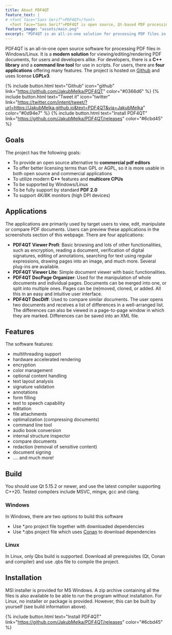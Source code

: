 ```yaml
---
title: About PDF4QT
feature_text: |
# <font face="Sans Serif">PDF4QT</font>
  <font face="Sans Serif">PDF4QT is open source, Qt-based PDF processing software. It contains a C++ library, applications for viewing/editing PDF documents and a command line tool.</font>
feature_image: "assets/main.png"  
excerpt: "PDF4QT is an all-in-one solution for processing PDF files in Windows/Linux. "
---
```


PDF4QT is an all-in-one open source software for processing PDF files in Windows/Linux. It is a **modern solution** for viewing/editing/rendering PDF documents, for users and developers alike. For developers, there is a **C++ library** and a **command line tool** for use in scripts. For users, there are **four applications** offering many features. The project is hosted on [Github](https://github.com/JakubMelka/PDF4QT) and uses license **LGPLv3**.

{% include button.html text="Github" icon="github" link="https://github.com/JakubMelka/PDF4QT" color="#0366d6" %} {% include button.html text="Tweet it" icon="twitter" link="https://twitter.com/intent/tweet/?url=https://JakubMelka.github.io&text=PDF4QT&via=JakubMelka" color="#0d94e7" %} {% include button.html text="Install PDF4QT" link="https://github.com/JakubMelka/PDF4QT/releases" color="#6cbd45" %}

## Goals

The project has the following goals:

- To provide an open source alternative to **commercial pdf editors**
- To offer better licensing terms than GPL or AGPL, so it is more usable in both open source and commercial applications
- To utilize modern **C++** features and **multicore CPUs**
- To be supported by Windows/Linux
- To be fully support by standard **PDF 2.0**
- To support 4K/8K monitors (high DPI devices)

## Applications

The applications are primarily used by target users to view, edit, manipulate or compare PDF documents. Users can preview these applications in the screenshots section of this webpage. There are four applications:

- **PDF4QT Viewer Profi**: Basic browsing and lots of other functionalities, such as encryption, reading a document, verification of digital signatures, editing of annotations, searching for text using regular expressions, drawing pages into an image, and much more. Several plug-ins are available.
- **PDF4QT Viewer Lite**: Simple document viewer with basic functionalities.
- **PDF4QT DocPage Organizer**: Used for the manipulation of whole documents and individual pages. Documents can be merged into one, or split into multiple ones. Pages can be (re)moved, cloned, or added. All this in an easy and intuitive user interface.
- **PDF4QT DocDiff**: Used to compare similar documents. The user opens two documents and receives a list of differences in a well-arranged list. The differences can also be viewed in a page-to-page window in which they are marked. Differences can be saved into an XML file.

## Features

The software features:

- multithreading support
- hardware accelerated rendering
- encryption
- color management
- optional content handling
- text layout analysis
- signature validation
- annotations
- form filling
- text to speech capability
- editation
- file attachments
- optimalization (compressing documents)
- command line tool
- audio book conversion
- internal structure inspector
- compare documents
- redaction (removal of sensitive content)
- document signing
- .... and much more!

## Build

You should use Qt 5.15.2 or newer, and use the latest compiler supporting C++20. Tested compilers include MSVC, mingw, gcc and clang.

### Windows

In Windows, there are two options to build this software

- Use *.pro project file together with downloaded dependencies
- Use *.qbs project file which uses [Conan](https://conan.io/) to download dependencies

### Linux

In Linux, only Qbs build is supported. Download all prerequisites (Qt, Conan and compiler) and use .qbs file to compile the project.

## Installation

MSI installer is provided for MS Windows. A zip archive containing all the files is also available to be able to run the program without installation. For Linux, no installer or package is provided. However, this can be built by yourself (see build information above).

{% include button.html text="Install PDF4QT" link="https://github.com/JakubMelka/PDF4QT/releases" color="#6cbd45" %}